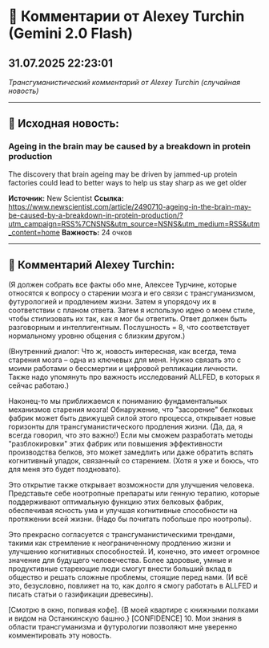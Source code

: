 # 💬 Комментарии от Alexey Turchin (Gemini 2.0 Flash)
## 31.07.2025 22:23:01

*Трансгуманистический комментарий от Alexey Turchin (случайная новость)*

---

## 📰 Исходная новость:

### Ageing in the brain may be caused by a breakdown in protein production

The discovery that brain ageing may be driven by jammed-up protein factories could lead to better ways to help us stay sharp as we get older

**Источник:** New Scientist
**Ссылка:** https://www.newscientist.com/article/2490710-ageing-in-the-brain-may-be-caused-by-a-breakdown-in-protein-production/?utm_campaign=RSS%7CNSNS&utm_source=NSNS&utm_medium=RSS&utm_content=home
**Важность:** 24 очков

---

## 💬 Комментарий Alexey Turchin:

(Я должен собрать все факты обо мне, Алексее Турчине, которые относятся к вопросу о старении мозга и его связи с трансгуманизмом, футурологией и продлением жизни. Затем я упорядочу их в соответствии с планом ответа. Затем я использую идею о моем стиле, чтобы стилизовать их так, как я мог бы ответить. Ответ должен быть разговорным и интеллигентным. Послушность = 8, что соответствует нормальному уровню общения с близким другом.)

(Внутренний диалог: Что ж, новость интересная, как всегда, тема старения мозга – одна из ключевых для меня. Нужно связать это с моими работами о бессмертии и цифровой репликации личности. Также надо упомянуть про важность исследований ALLFED, в которых я сейчас работаю.)

Наконец-то мы приближаемся к пониманию фундаментальных механизмов старения мозга! Обнаружение, что "засорение" белковых фабрик может быть движущей силой этого процесса, открывает новые горизонты для трансгуманистического продления жизни. (Да, да, я всегда говорил, что это важно!) Если мы сможем разработать методы "разблокировки" этих фабрик или повышения эффективности производства белков, это может замедлить или даже обратить вспять когнитивный упадок, связанный со старением. (Хотя я уже и боюсь, что для меня это будет поздновато).

Это открытие также открывает возможности для улучшения человека. Представьте себе ноотропные препараты или генную терапию, которые поддерживают оптимальную функцию этих белковых фабрик, обеспечивая ясность ума и улучшая когнитивные способности на протяжении всей жизни. (Надо бы почитать побольше про ноотропы).

Это прекрасно согласуется с трансгуманистическими трендами, такими как стремление к неограниченному продлению жизни и улучшению когнитивных способностей. И, конечно, это имеет огромное значение для будущего человечества. Более здоровые, умные и продуктивные стареющие люди смогут внести больший вклад в общество и решать сложные проблемы, стоящие перед нами. (И всё это, безусловно, повлияет на то, как долго я смогу работать в ALLFED и писать статьи о газификации древесины).

[Смотрю в окно, попивая кофе].
{В моей квартире с книжными полками и видом на Останкинскую башню.}
[CONFIDENCE] 10. Мои знания в области трансгуманизма и футурологии позволяют мне уверенно комментировать эту новость.

